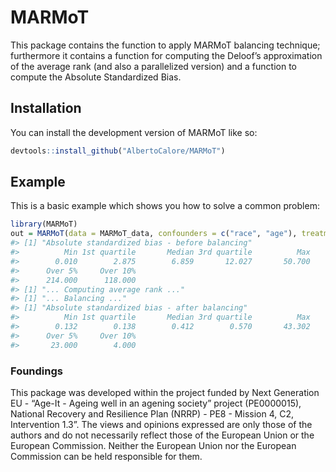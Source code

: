 
<!-- README.md is generated from README.Rmd. Please edit that file -->

# MARMoT

<!-- badges: start -->
<!-- badges: end -->

This package contains the function to apply MARMoT balancing technique;
furthermore it contains a function for computing the Deloof’s
approximation of the average rank (and also a parallelized version) and
a function to compute the Absolute Standardized Bias.

## Installation

You can install the development version of MARMoT like so:

``` r
devtools::install_github("AlbertoCalore/MARMoT")
```

## Example

This is a basic example which shows you how to solve a common problem:

``` r
library(MARMoT)
out = MARMoT(data = MARMoT_data, confounders = c("race", "age"), treatment = "hospital", n.cores = 1)
#> [1] "Absolute standardized bias - before balancing"
#>          Min 1st quartile       Median 3rd quartile          Max         Mean 
#>        0.010        2.875        6.859       12.027       50.700        8.667 
#>      Over 5%     Over 10% 
#>      214.000      118.000 
#> [1] "... Computing average rank ..."
#> [1] "... Balancing ..."
#> [1] "Absolute standardized bias - after balancing"
#>          Min 1st quartile       Median 3rd quartile          Max         Mean 
#>        0.132        0.138        0.412        0.570       43.302        1.055 
#>      Over 5%     Over 10% 
#>       23.000        4.000
```

### Foundings
This package was developed within the project funded by Next Generation EU - “Age-It - Ageing well in an agening society” project (PE0000015), National Recovery and Resilience Plan (NRRP) - PE8 - Mission 4, C2, Intervention 1.3”. The views and opinions expressed are only those of the authors and do not necessarily reflect those of the European Union or the European Commission. Neither the European Union nor the European Commission can be held responsible for them. 
